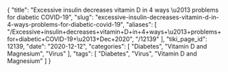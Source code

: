 {
    "title": "Excessive insulin decreases vitamin D in 4 ways \u2013 problems for diabetic COVID-19",
    "slug": "excessive-insulin-decreases-vitamin-d-in-4-ways-problems-for-diabetic-covid-19",
    "aliases": [
        "/Excessive+insulin+decreases+vitamin+D+in+4+ways+\u2013+problems+for+diabetic+COVID-19+\u2013+Dec+2020",
        "/12139"
    ],
    "tiki_page_id": 12139,
    "date": "2020-12-12",
    "categories": [
        "Diabetes",
        "Vitamin D and Magnesium",
        "Virus"
    ],
    "tags": [
        "Diabetes",
        "Virus",
        "Vitamin D and Magnesium"
    ]
}